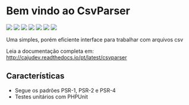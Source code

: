 Bem vindo ao CsvParser
======================

[![](https://img.shields.io/packagist/v/cajudev/csvparser.svg)](https://packagist.org/packages/cajudev/csvparser)
[![](https://img.shields.io/packagist/dt/cajudev/csvparser.svg)](https://packagist.org/packages/cajudev/csvparser)
[![](https://img.shields.io/github/license/cajudev/csvparser.svg)](https://raw.githubusercontent.com/cajudev/csvparser/master/LICENSE)
[![](https://img.shields.io/travis/cajudev/csvparser.svg)](https://travis-ci.org/cajudev/csvparser)
[![](https://coveralls.io/repos/github/cajudev/csvparser/badge.svg?branch=master)](https://coveralls.io/github/cajudev/csvparser)
[![](https://img.shields.io/github/issues/cajudev/csvparser.svg)](https://github.com/cajudev/csvparser/issues)
[![](https://img.shields.io/github/contributors/cajudev/csvparser.svg)](https://github.com/cajudev/csvparser/graphs/contributors)

Uma simples, porém eficiente interface para trabalhar com arquivos csv

Leia a documentação completa em: http://cajudev.readthedocs.io/pt/latest/csvparser

Características
---------------

* Segue os padrões PSR-1, PSR-2 e PSR-4
* Testes unitários com PHPUnit
